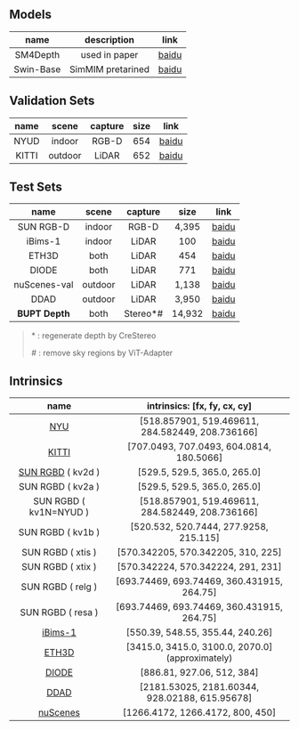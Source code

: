 ## Models

| name | description | link |  
| :---: | :---: | :---: |
| SM4Depth | used in paper | [baidu](https://pan.baidu.com/s/1navbYdCY5qZhjlURHARIiQ?pwd=5cky)  |
| Swin-Base | SimMIM pretarined  | [baidu](https://pan.baidu.com/s/1NQ7AeD7X8PxSIkJMs0I1PA?pwd=vra4) |


## Validation Sets

| name | scene | capture | size | link |  
| :---: | :---: | :---: | :---: | :---: |
| NYUD | indoor | RGB-D | 654 | [baidu](https://pan.baidu.com/s/12e2xRw_xI_Fz_Ix5LbJ4_w?pwd=r2f6) |
| KITTI | outdoor | LiDAR | 652 | [baidu](https://pan.baidu.com/s/1YUQ1c2zjI_idgt4wwhug7w?pwd=3a2u) |

## Test Sets

| name | scene | capture | size | link |  
| :---: | :---: | :---: | :---: | :---: |
| SUN RGB-D | indoor | RGB-D | 4,395 | [baidu](https://pan.baidu.com/s/1jqTc0ZAHGtZUPNQs6GMN2Q?pwd=hb7n) |
| iBims-1 | indoor | LiDAR | 100 | [baidu](https://pan.baidu.com/s/14o2PmUXwlILB6jK2NR_J-w?pwd=y489) |
| ETH3D | both | LiDAR | 454 | [baidu](https://pan.baidu.com/s/1i8w8JQOjiOc5Z9RS1EmPOw?pwd=qgfr) |
| DIODE | both | LiDAR | 771 | [baidu](https://pan.baidu.com/s/1F5e5RdICPmVtQD09V6MCpg?pwd=yrhc) |
| nuScenes-val | outdoor | LiDAR | 1,138 | [baidu](https://pan.baidu.com/s/1npO3v_GviQUEn4KiAQXZMg?pwd=uvdj) |
| DDAD | outdoor | LiDAR | 3,950 | [baidu](https://pan.baidu.com/s/1idvRM--yrA69lppqr14sFA?pwd=a350) |
| **BUPT Depth** | both | Stereo*# | 14,932 | [baidu](https://pan.baidu.com/s/1_ld6iz3gcyQ1CzmmuICA5Q?pwd=g6gd) |

> \* : regenerate depth by CreStereo
> 
> \# : remove sky regions by ViT-Adapter

## Intrinsics

| name | intrinsics: [fx, fy, cx, cy] |
| :---: | :---: |
| [NYU](https://cs.nyu.edu/~silberman/datasets/nyu_depth_v2.html) | [518.857901, 519.469611, 284.582449, 208.736166] |
| [KITTI](https://www.cvlibs.net/datasets/kitti/) | [707.0493, 707.0493, 604.0814, 180.5066] |
| [SUN RGBD](https://rgbd.cs.princeton.edu/) ( kv2d ) | [529.5, 529.5, 365.0, 265.0] |
| SUN RGBD ( kv2a ) | [529.5, 529.5, 365.0, 265.0] |
| SUN RGBD ( kv1N=NYUD ) | [518.857901, 519.469611, 284.582449, 208.736166] |
| SUN RGBD ( kv1b ) | [520.532, 520.7444, 277.9258, 215.115] |
| SUN RGBD ( xtis ) | [570.342205, 570.342205, 310, 225] |
| SUN RGBD ( xtix ) | [570.342224, 570.342224, 291, 231] |
| SUN RGBD ( relg ) | [693.74469, 693.74469, 360.431915, 264.75] |
| SUN RGBD ( resa ) | [693.74469, 693.74469, 360.431915, 264.75] |
|[iBims-1](https://www.asg.ed.tum.de/lmf/ibims1/)| [550.39, 548.55, 355.44, 240.26] |
|[ETH3D](https://www.eth3d.net/datasets) | [3415.0, 3415.0, 3100.0, 2070.0] (approximately) |
|[DIODE](https://diode-dataset.org/)| [886.81, 927.06, 512, 384] |
|[DDAD](https://github.com/TRI-ML/DDAD)| [2181.53025, 2181.60344, 928.02188, 615.95678] |
|[nuScenes](https://www.nuscenes.org/nuscenes)| [1266.4172, 1266.4172, 800, 450] |
